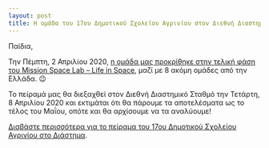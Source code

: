 ```yaml
---
layout: post
title: Η ομάδα του 17ου Δημοτικού Σχολείου Αγρινίου στον Διεθνή Διαστημικό Σταθμό 🚀
---
```


Παίδια,

Την Πέμπτη, 2 Απριλίου 2020, [η ομάδα μας προκρίθηκε στην τελική φάση του Mission Space Lab – Life in Space](https://blogs.sch.gr/17dimagr/2020/04/03/tin-tetarti-8-aprilioy-2020-ston-diethni-diastimiko-stathmo-tha-diexachthei-to-peirama-toy-scholeioy-mas/), μαζί με 8 ακόμη ομάδες από την Ελλάδα. 😉

Το πείραμά μας θα διεξαχθεί στον Διεθνή Διαστημικό Σταθμό την Τετάρτη, 8 Απριλίου 2020 και εκτιμάται ότι θα πάρουμε τα αποτελέσματα ως το τέλος του Μαΐου, οπότε και θα αρχίσουμε να τα αναλύουμε!

[Διαβάστε περισσότερα για το πείραμα του 17ου Δημοτικού Σχολείου Αγρινίου στο Διάστημα](https://www.sch.gr/tin-tetarti-8-apriliou-2020-ston-diethni-diastimiko-stathmo-tha-dieksachthei-peirama-tou-17ou-dimotikou-scholeiou-agriniou/).
